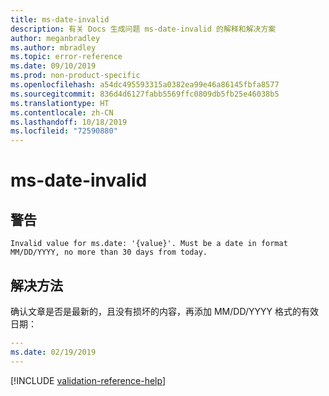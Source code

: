 ```yaml
---
title: ms-date-invalid
description: 有关 Docs 生成问题 ms-date-invalid 的解释和解决方案
author: meganbradley
ms.author: mbradley
ms.topic: error-reference
ms.date: 09/10/2019
ms.prod: non-product-specific
ms.openlocfilehash: a54dc495593315a0382ea99e46a86145fbfa8577
ms.sourcegitcommit: 836d4d6127fabb5569ffc0809db5fb25e46038b5
ms.translationtype: HT
ms.contentlocale: zh-CN
ms.lasthandoff: 10/18/2019
ms.locfileid: "72590880"
---
```

# <a name="ms-date-invalid"></a>ms-date-invalid

## <a name="warning"></a>警告

`Invalid value for ms.date: '{value}'. Must be a date in format MM/DD/YYYY, no more than 30 days from today.`

## <a name="resolution"></a>解决方法

确认文章是否是最新的，且没有损坏的内容，再添加 MM/DD/YYYY 格式的有效日期：

```yml
---
ms.date: 02/19/2019
---
```

<!--make sure to add this file to your includes folder and verify the path-->
[!INCLUDE [validation-reference-help](includes/validation-reference-help.md)]
